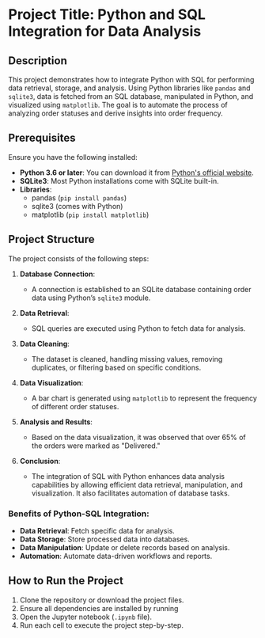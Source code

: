 # **Project Title: Python and SQL Integration for Data Analysis**

## **Description**

This project demonstrates how to integrate Python with SQL for performing data retrieval, storage, and analysis. Using Python libraries like `pandas` and `sqlite3`, data is fetched from an SQL database, manipulated in Python, and visualized using `matplotlib`. The goal is to automate the process of analyzing order statuses and derive insights into order frequency.

## **Prerequisites**

Ensure you have the following installed:

* **Python 3.6 or later**: You can download it from [Python's official website](https://www.python.org/downloads/).  
* **SQLite3**: Most Python installations come with SQLite built-in.  
* **Libraries**:  
  * pandas (`pip install pandas`)  
  * sqlite3 (comes with Python)  
  * matplotlib (`pip install matplotlib`)

## **Project Structure**

The project consists of the following steps:

1. **Database Connection**:  
   * A connection is established to an SQLite database containing order data using Python’s `sqlite3` module.  
2. **Data Retrieval**:  
   * SQL queries are executed using Python to fetch data for analysis.  
3. **Data Cleaning**:  
   * The dataset is cleaned, handling missing values, removing duplicates, or filtering based on specific conditions.  
4. **Data Visualization**:  
   * A bar chart is generated using `matplotlib` to represent the frequency of different order statuses.  
5. **Analysis and Results**:  
   * Based on the data visualization, it was observed that over 65% of the orders were marked as "Delivered."

   

6. **Conclusion**:  
   * The integration of SQL with Python enhances data analysis capabilities by allowing efficient data retrieval, manipulation, and visualization. It also facilitates automation of database tasks.

### **Benefits of Python-SQL Integration:**

* **Data Retrieval**: Fetch specific data for analysis.  
* **Data Storage**: Store processed data into databases.  
* **Data Manipulation**: Update or delete records based on analysis.  
* **Automation**: Automate data-driven workflows and reports.

## **How to Run the Project**

1. Clone the repository or download the project files.  
2. Ensure all dependencies are installed by running  
3. Open the Jupyter notebook (`.ipynb` file).  
4. Run each cell to execute the project step-by-step.

